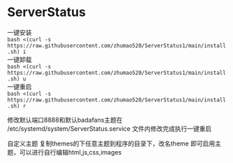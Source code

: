# ServerStatus

一键安装   
`bash <(curl -s https://raw.githubusercontent.com/zhumao520/ServerStatus1/main/install.sh) i`     
一键卸载   
`bash <(curl -s https://raw.githubusercontent.com/zhumao520/ServerStatus1/main/install.sh) u`     
一键重启   
`bash <(curl -s https://raw.githubusercontent.com/zhumao520/ServerStatus1/main/install.sh) r`     

修改默认端口8888和默认badafans主题在 /etc/systemd/system/ServerStatus.service 文件内修改完成执行一键重启    

自定义主题 复制themes的下任意主题到程序的目录下，改名theme 即可启用主题，可以进行自行编辑html,js,css,images 


  
